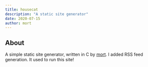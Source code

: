 ```yaml
---
title: housecat
description: "A static site generator"
date: 2020-07-15
author: mort
---
```


## About

A simple static site generator, written in C by
[mort](https://github.com/mortie). I added RSS feed
generation. It used to run this site!